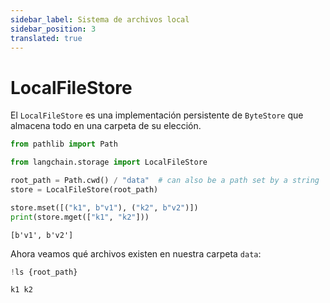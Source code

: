 ```yaml
---
sidebar_label: Sistema de archivos local
sidebar_position: 3
translated: true
---
```


# LocalFileStore

El `LocalFileStore` es una implementación persistente de `ByteStore` que almacena todo en una carpeta de su elección.

```python
from pathlib import Path

from langchain.storage import LocalFileStore

root_path = Path.cwd() / "data"  # can also be a path set by a string
store = LocalFileStore(root_path)

store.mset([("k1", b"v1"), ("k2", b"v2")])
print(store.mget(["k1", "k2"]))
```

```output
[b'v1', b'v2']
```

Ahora veamos qué archivos existen en nuestra carpeta `data`:

```python
!ls {root_path}
```

```output
k1 k2
```
